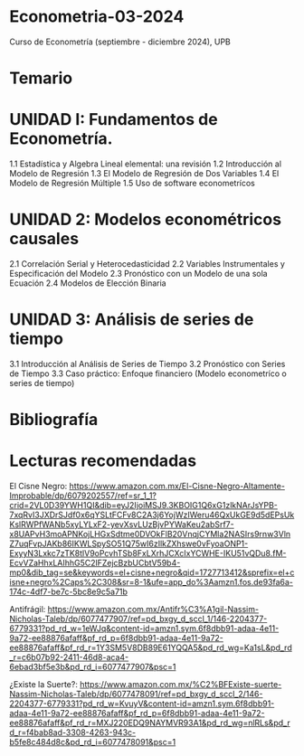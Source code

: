 # Econometria-03-2024
Curso de Econometría (septiembre - diciembre 2024), UPB

# Temario
# UNIDAD I: Fundamentos de Econometría.
1.1 Estadística y Algebra Lineal elemental: una revisión
1.2 Introducción al Modelo de Regresión
1.3 El  Modelo de Regresión de Dos Variables
1.4 El Modelo de Regresión Múltiple
1.5 Uso de software econometrícos 

# UNIDAD 2: Modelos econométricos causales
2.1 Correlación Serial y Heterocedasticidad
2.2 Variables Instrumentales y Especificación del Modelo
2.3 Pronóstico con un Modelo de una sola Ecuación
2.4 Modelos de Elección Binaria

# UNIDAD 3: Análisis de series de tiempo
3.1 Introducción al Análisis de Series de Tiempo
3.2 Pronóstico con Series de Tiempo
3.3 Caso práctico:  Enfoque financiero (Modelo econometríco o series de tiempo) 


# Bibliografía


# Lecturas recomendadas
El Cisne Negro:  https://www.amazon.com.mx/El-Cisne-Negro-Altamente-Improbable/dp/6079202557/ref=sr_1_1?crid=2VL0D39YWH1QI&dib=eyJ2IjoiMSJ9.3KBOIG1Q6xG1zlkNArJsYPB-7xqRvI3JXDrSJdf0x6qYSLtFCFv8C2A3j6YojWzIWeru46QxUkGE9d5dEPsUkKslRWPfWANb5xyLYLxF2-yevXsvLUzBjvPYWaKeu2abSrf7-x8UAPvH3moAPNKojLHGxSdtme0DVOkFlB20VnqjCYMla2NASIrs9rnw3VlnZ7uqFvpJAKb86IKWLSpySO51Q75wI6zIlkZXhswe0vFyoaONP1-ExyyN3Lxkc7zTK8tlV9oPcvhTSb8FxLXrhJCXcIxYCWHE-IKU51vQDu8.fM-EcvVZaHhxLAIhhG5C2lFZejcBzbUCbtV59b4-mp0&dib_tag=se&keywords=el+cisne+negro&qid=1727713412&sprefix=el+cisne+negro%2Caps%2C308&sr=8-1&ufe=app_do%3Aamzn1.fos.de93fa6a-174c-4df7-be7c-5bc8e9c5a71b

Antifrágil: https://www.amazon.com.mx/Antifr%C3%A1gil-Nassim-Nicholas-Taleb/dp/6077477907/ref=pd_bxgy_d_sccl_1/146-2204377-6779331?pd_rd_w=1eWJq&content-id=amzn1.sym.6f8dbb91-adaa-4e11-9a72-ee88876afaff&pf_rd_p=6f8dbb91-adaa-4e11-9a72-ee88876afaff&pf_rd_r=1Y3SM5V8DB89E61YQQA5&pd_rd_wg=Ka1sL&pd_rd_r=c6b07b92-2411-46d8-aca4-6ebad3bf5e3b&pd_rd_i=6077477907&psc=1

¿Existe la Suerte?: https://www.amazon.com.mx/%C2%BFExiste-suerte-Nassim-Nicholas-Taleb/dp/6077478091/ref=pd_bxgy_d_sccl_2/146-2204377-6779331?pd_rd_w=KvuyV&content-id=amzn1.sym.6f8dbb91-adaa-4e11-9a72-ee88876afaff&pf_rd_p=6f8dbb91-adaa-4e11-9a72-ee88876afaff&pf_rd_r=MXJ220EDQ9NAYMVR93A1&pd_rd_wg=nlRLs&pd_rd_r=f4bab8ad-3308-4263-943c-b5fe8c484d8c&pd_rd_i=6077478091&psc=1

